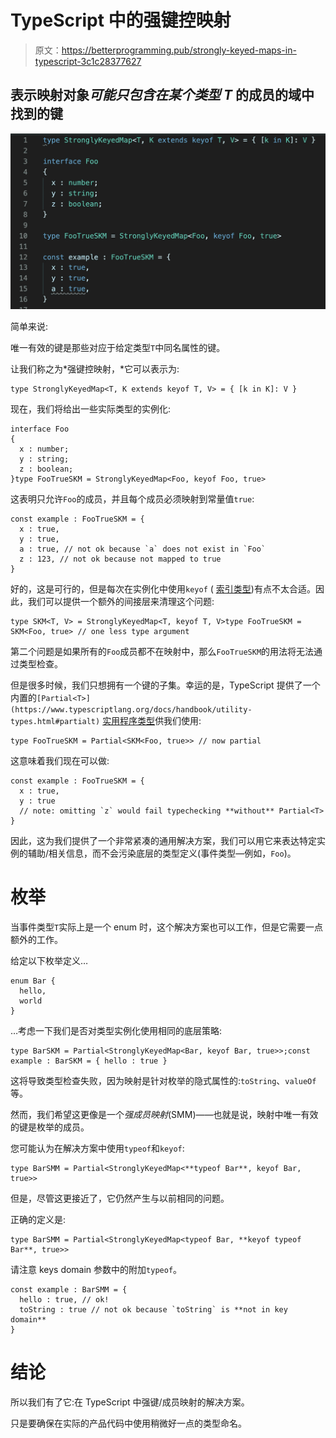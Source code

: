 # TypeScript 中的强键控映射

> 原文：<https://betterprogramming.pub/strongly-keyed-maps-in-typescript-3c1c28377627>

## 表示映射对象*可能只包含在某个类型 T* 的成员的域中找到的键

![](img/f695fd721a4166b808d803f53de1fa8d.png)

简单来说:

唯一有效的键是那些对应于给定类型`T`中同名属性的键。

让我们称之为*强键控映射，*它可以表示为:

```
type StronglyKeyedMap<T, K extends keyof T, V> = { [k in K]: V }
```

现在，我们将给出一些实际类型的实例化:

```
interface Foo
{
  x : number;
  y : string;
  z : boolean;
}type FooTrueSKM = StronglyKeyedMap<Foo, keyof Foo, true>
```

这表明只允许`Foo`的成员，并且每个成员必须映射到常量值`true`:

```
const example : FooTrueSKM = { 
  x : true, 
  y : true,
  a : true, // not ok because `a` does not exist in `Foo`
  z : 123, // not ok because not mapped to true
}
```

好的，这是可行的，但是每次在实例化中使用`keyof` ( [索引类型](https://www.typescriptlang.org/docs/handbook/advanced-types.html#index-types))有点不太合适。因此，我们可以提供一个额外的间接层来清理这个问题:

```
type SKM<T, V> = StronglyKeyedMap<T, keyof T, V>type FooTrueSKM = SKM<Foo, true> // one less type argument
```

第二个问题是如果所有的`Foo`成员都不在映射中，那么`FooTrueSKM`的用法将无法通过类型检查。

但是很多时候，我们只想拥有一个键的子集。幸运的是，TypeScript 提供了一个内置的`[Partial<T>](https://www.typescriptlang.org/docs/handbook/utility-types.html#partialt)` [实用程序类型](https://www.typescriptlang.org/docs/handbook/utility-types.html#partialt)供我们使用:

```
type FooTrueSKM = Partial<SKM<Foo, true>> // now partial
```

这意味着我们现在可以做:

```
const example : FooTrueSKM = { 
  x : true,
  y : true  
  // note: omitting `z` would fail typechecking **without** Partial<T>
}
```

因此，这为我们提供了一个非常紧凑的通用解决方案，我们可以用它来表达特定实例的辅助/相关信息，而不会污染底层的类型定义(事件类型—例如，`Foo`)。

# 枚举

当事件类型`T`实际上是一个 enum 时，这个解决方案也可以工作，但是它需要一点额外的工作。

给定以下枚举定义…

```
enum Bar {
  hello,
  world
}
```

…考虑一下我们是否对类型实例化使用相同的底层策略:

```
type BarSKM = Partial<StronglyKeyedMap<Bar, keyof Bar, true>>;const example : BarSKM = { hello : true }
```

这将导致类型检查失败，因为映射是针对枚举的隐式属性的:`toString`、`valueOf`等。

然而，我们希望这更像是一个*强成员映射*(SMM)——也就是说，映射中唯一有效的键是枚举的成员。

您可能认为在解决方案中使用`typeof`和`keyof`:

```
type BarSMM = Partial<StronglyKeyedMap<**typeof Bar**, keyof Bar, true>>
```

但是，尽管这更接近了，它仍然产生与以前相同的问题。

正确的定义是:

```
type BarSMM = Partial<StronglyKeyedMap<typeof Bar, **keyof typeof Bar**, true>>
```

请注意 keys domain 参数中的附加`typeof`。

```
const example : BarSMM = {
  hello : true, // ok!
  toString : true // not ok because `toString` is **not in key domain**
}
```

# 结论

所以我们有了它:在 TypeScript 中强键/成员映射的解决方案。

只是要确保在实际的产品代码中使用稍微好一点的类型命名。